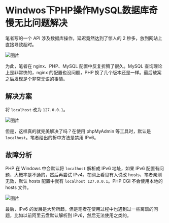 # Windwos下PHP操作MySQL数据库奇慢无比问题解决

笔者写的一个 API 涉及数据库操作，延迟竟然达到了惊人的 2 秒多，放到网站上直接导致超时。

![图片](https://github.com/user-attachments/assets/5d9ac585-8223-4930-a5cc-0d83bfbe7639)

为此，笔者在 nginx、PHP、MySQL 配置中反复折腾了很久。MySQL 查询理论上是非常快的，nginx 的配置也没问题，PHP 换了几个版本还是一样。最后破案之后发现是个非常无语的事情。

## 解决方案

将 `localhost` 改为 `127.0.0.1`。

![图片](https://github.com/user-attachments/assets/73e5ad13-a200-4f80-9f95-50ff9efaa3f5)

但是，这样真的就完美解决了吗？在使用 phpMyAdmin 等工具时，默认是 `localhost`。笔者给出的折中方法是禁用 IPv6。

## 故障分析

PHP 在 Windows 中会默认将 `localhost` 解析成 IPv6 地址，如果 IPv6 配置有问题，大概率是不通的，然后再尝试 IPv4。在网上看见有人说改 hosts，笔者亲测无效，默认 hosts 配置中就有 `localhost 127.0.0.1`。PHP CGI 不会使用本地的 hosts 文件。

![图片](https://github.com/user-attachments/assets/d96de018-8fd0-4750-b037-84de6fc3a9e4)

最后，IPv6 的发展是大势所趋，但是笔者在使用过程中也遇到过一些离谱的问题，比如以前阿里云盘默认解析到 IPv6，然后无法使用之类的。
